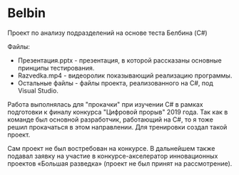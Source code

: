# Belbin
Проект по анализу подразделений на основе теста Белбина (C#)

Файлы:
- Презентация.pptx - презентация, в которой рассказаны основные принципы тестирования.
- Razvedka.mp4 - видеоролик показывающий реализацию программы.
- Остальные файлы - файлы проекта, реализованного на C#, под Visual Studio.

Работа выполнялась для "прокачки" при изучении C# в рамках подготовки
к финалу конкурса "Цифровой прорыв" 2019 года.
Так как в команде был основной разработчик, работающий на C#, то я тоже решил прокачаться в этом направлении.
Для тренировки создал такой проект.

Сам проект не был востребован на конкурсе.
В дальнейшем также подавал заявку на участие в конкурсе-акселератор инновационных проектов «Большая разведка» (проект не был принят на рассмотрение).


